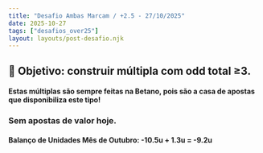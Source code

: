 ```yaml
---
title: "Desafio Ambas Marcam / +2.5 - 27/10/2025"
date: 2025-10-27
tags: ["desafios_over25"]
layout: layouts/post-desafio.njk
---
```


## 🎯 Objetivo: construir múltipla com odd total ≥3.

#### Estas múltiplas são sempre feitas na Betano, pois são a casa de apostas que disponibiliza este tipo!

### Sem apostas de valor hoje.

#### Balanço de Unidades Mês de Outubro: -10.5u + 1.3u = -9.2u